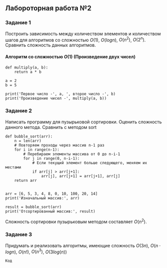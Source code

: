 ## Лабороторная работа №2

### Задание 1

Построить зависимость между количеством элементов и количеством шагов для алгоритмов со сложностью $О(1)$, $O(log n)$, $O(n^2)$, $O(2^n)$. Сравнить сложность данных алгоритмов.

#### Алгоритм со сложностью $О(1)$ (Произведение двух чисел)
```
def multiply(a, b):
    return a * b

a = 2
b = 5

print('Первое число -', a, ', второе число -', b)
print('Произведение чисел -', multiply(a, b))
```

### Задание 2

Написать программу для пузырьковой сортировки. Оценить сложность данного метода. Сравнить с методом sort

```
def bubble_sort(arr):
    n = len(arr)
    # Повторяем проходы через массив n-1 раз
    for i in range(n-1):
        # Перебираем элементы массива от 0 до n-i-1
        for j in range(0, n-i-1):
            # Если текущий элемент больше следующего, меняем их местами
            if arr[j] > arr[j+1]:
                arr[j], arr[j+1] = arr[j+1], arr[j]
    return arr


arr = [6, 5, 3, 4, 8, 0, 10, 100, 20, 14]
print('Изначальный массив:', arr)

result = bubble_sort(arr)
print('Отсортированный массив:', result)
```

Сложность сортировки пузырьковым методом составляет $O(n^2)$.

### Задание 3

Придумать и реализовать алгоритмы, имеющие сложность $O(3n)$, $O(n \cdot logn)$, $O(n!)$, $O(n^3)$, $O(3log(n))$

```
Код
```